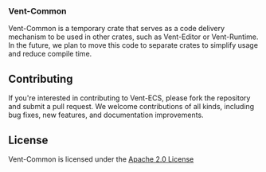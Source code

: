 ### Vent-Common

Vent-Common is a temporary crate that serves as a code delivery mechanism to be used in other crates, such as Vent-Editor or Vent-Runtime. In the future, we plan to move this code to separate crates to simplify usage and reduce compile time.

## Contributing

If you're interested in contributing to Vent-ECS, please fork the repository and submit a pull request. We welcome
contributions of all kinds, including bug fixes, new features, and documentation improvements.

## License

Vent-Common is licensed under the [Apache 2.0 License](../../LICENSE)
